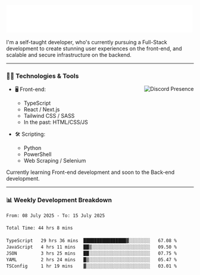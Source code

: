 <img src="assets/wave.svg" alt=":wave:" />

I'm a self-taught developer, who's currently pursuing a Full-Stack development to create stunning user experiences on the front-end, and scalable and secure infrastructure on the backend.

---

### 🧑‍💻 Technologies & Tools

<a href="https://discord.com/users/414304208649453568" target="_blank" rel="nofollow">
   <img src="https://lanyard-profile-readme.vercel.app/api/414304208649453568?idleMessage=Probably%20doing%20something%20else..." alt="Discord Presence" align="right">
</a>

- 🖥️ Front-end:

  - TypeScript
  - React / Next.js
  - Tailwind CSS / SASS
  - In the past: HTML/CSS/JS

- 🛠 Scripting:

  - Python
  - PowerShell
  - Web Scraping / Selenium

Currently learning Front-end development and soon to the Back-end development.

---

### 📊 Weekly Development Breakdown

<!--START_SECTION:waka-->

```txt
From: 08 July 2025 - To: 15 July 2025

Total Time: 44 hrs 8 mins

TypeScript   29 hrs 36 mins  ████████████████▓░░░░░░░░   67.08 %
JavaScript   4 hrs 11 mins   ██▒░░░░░░░░░░░░░░░░░░░░░░   09.50 %
JSON         3 hrs 25 mins   ██░░░░░░░░░░░░░░░░░░░░░░░   07.75 %
YAML         2 hrs 24 mins   █▒░░░░░░░░░░░░░░░░░░░░░░░   05.47 %
TSConfig     1 hr 19 mins    ▓░░░░░░░░░░░░░░░░░░░░░░░░   03.01 %
```

<!--END_SECTION:waka-->
